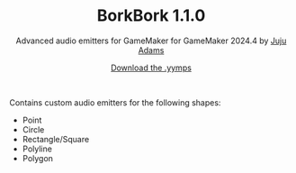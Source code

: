 <h1 align="center">BorkBork 1.1.0</h1>

<p align="center">Advanced audio emitters for GameMaker for GameMaker 2024.4 by <a href="https://www.jujuadams.com/" target="_blank">Juju Adams</a></p>

<p align="center"><a href="https://github.com/JujuAdams/BorkBork/releases/">Download the .yymps</a></p>

&nbsp;

Contains custom audio emitters for the following shapes:
- Point
- Circle
- Rectangle/Square
- Polyline
- Polygon
